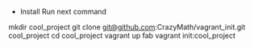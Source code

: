 * Install
Run next command

mkdir cool_project
git clone git@github.com:CrazyMath/vagrant_init.git cool_project
cd cool_project
vagrant up
fab vagrant init:cool_project